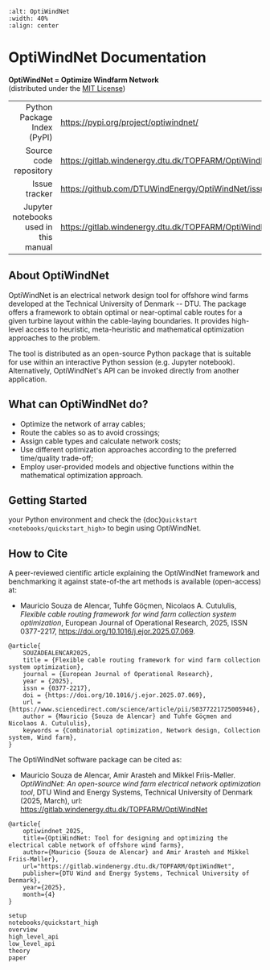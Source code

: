 <p></p>

```{image} _static/OptiWindNet.svg
:alt: OptiWindNet
:width: 40%
:align: center
```
# OptiWindNet Documentation
**OptiWindNet = Optimize Windfarm Network**\
(distributed under the [MIT License](https://gitlab.windenergy.dtu.dk/TOPFARM/OptiWindNet/-/blob/main/LICENSE))

|||
|--:|:--|
Python Package Index (PyPI) | <https://pypi.org/project/optiwindnet/>
Source code repository | <https://gitlab.windenergy.dtu.dk/TOPFARM/OptiWindNet>
Issue tracker | <https://github.com/DTUWindEnergy/OptiWindNet/issues>
Jupyter notebooks used in this manual | <https://gitlab.windenergy.dtu.dk/TOPFARM/OptiWindNet/-/tree/main/docs/notebooks>

## About OptiWindNet

OptiWindNet is an electrical network design tool for offshore wind farms developed at the Technical University of Denmark -- DTU.
The package offers a framework to obtain optimal or near-optimal cable routes for a given turbine layout within the cable-laying boundaries. It provides high-level access to heuristic, meta-heuristic and mathematical optimization approaches to the problem.

The tool is distributed as an open-source Python package that is suitable for use within an interactive Python session (e.g. Jupyter notebook). Alternatively, OptiWindNet's API can be invoked directly from another application.

## What can OptiWindNet do?

* Optimize the network of array cables;
* Route the cables so as to avoid crossings;
* Assign cable types and calculate network costs;
* Use different optimization approaches according to the preferred time/quality trade-off;
* Employ user-provided models and objective functions within the mathematical optimization approach.

## Getting Started

[](setup) your Python environment and check the {doc}`Quickstart <notebooks/quickstart_high>` to begin using OptiWindNet.


## How to Cite

A peer-reviewed cientific article explaining the OptiWindNet framework and benchmarking it against state-of-the art methods is available (open-access) at:
- Mauricio Souza de Alencar, Tuhfe Göçmen, Nicolaos A. Cutululis,
_Flexible cable routing framework for wind farm collection system optimization_,
European Journal of Operational Research,
2025, ISSN 0377-2217, <https://doi.org/10.1016/j.ejor.2025.07.069>.

```{code-block} bib
@article{
    SOUZADEALENCAR2025,
    title = {Flexible cable routing framework for wind farm collection system optimization},
    journal = {European Journal of Operational Research},
    year = {2025},
    issn = {0377-2217},
    doi = {https://doi.org/10.1016/j.ejor.2025.07.069},
    url = {https://www.sciencedirect.com/science/article/pii/S0377221725005946},
    author = {Mauricio {Souza de Alencar} and Tuhfe Göçmen and Nicolaos A. Cutululis},
    keywords = {Combinatorial optimization, Network design, Collection system, Wind farm},
}
```

The OptiWindNet software package can be cited as:
- Mauricio Souza de Alencar, Amir Arasteh and Mikkel Friis-Møller.
_OptiWindNet: An open-source wind farm electrical network optimization tool_,
DTU Wind and Energy Systems, Technical University of Denmark (2025, March),
url: <https://gitlab.windenergy.dtu.dk/TOPFARM/OptiWindNet>

```{code-block} bib
@article{
    optiwindnet_2025,
    title={OptiWindNet: Tool for designing and optimizing the electrical cable network of offshore wind farms},
    author={Mauricio {Souza de Alencar} and Amir Arasteh and Mikkel Friis-Møller},
    url="https://gitlab.windenergy.dtu.dk/TOPFARM/OptiWindNet",
    publisher={DTU Wind and Energy Systems, Technical University of Denmark},
    year={2025},
    month={4}
}
```

```{toctree}
setup
notebooks/quickstart_high
overview
high_level_api
low_level_api
theory
paper
```
